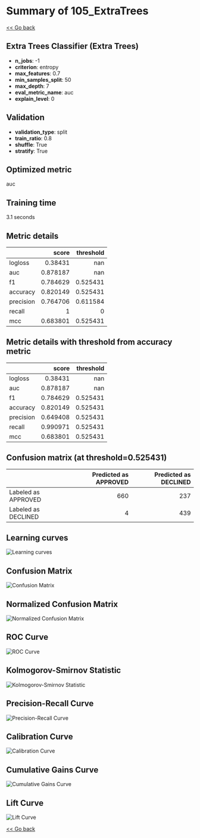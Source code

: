 # Summary of 105_ExtraTrees

[<< Go back](../README.md)


## Extra Trees Classifier (Extra Trees)
- **n_jobs**: -1
- **criterion**: entropy
- **max_features**: 0.7
- **min_samples_split**: 50
- **max_depth**: 7
- **eval_metric_name**: auc
- **explain_level**: 0

## Validation
 - **validation_type**: split
 - **train_ratio**: 0.8
 - **shuffle**: True
 - **stratify**: True

## Optimized metric
auc

## Training time

3.1 seconds

## Metric details
|           |    score |   threshold |
|:----------|---------:|------------:|
| logloss   | 0.38431  |  nan        |
| auc       | 0.878187 |  nan        |
| f1        | 0.784629 |    0.525431 |
| accuracy  | 0.820149 |    0.525431 |
| precision | 0.764706 |    0.611584 |
| recall    | 1        |    0        |
| mcc       | 0.683801 |    0.525431 |


## Metric details with threshold from accuracy metric
|           |    score |   threshold |
|:----------|---------:|------------:|
| logloss   | 0.38431  |  nan        |
| auc       | 0.878187 |  nan        |
| f1        | 0.784629 |    0.525431 |
| accuracy  | 0.820149 |    0.525431 |
| precision | 0.649408 |    0.525431 |
| recall    | 0.990971 |    0.525431 |
| mcc       | 0.683801 |    0.525431 |


## Confusion matrix (at threshold=0.525431)
|                     |   Predicted as APPROVED |   Predicted as DECLINED |
|:--------------------|------------------------:|------------------------:|
| Labeled as APPROVED |                     660 |                     237 |
| Labeled as DECLINED |                       4 |                     439 |

## Learning curves
![Learning curves](learning_curves.png)
## Confusion Matrix

![Confusion Matrix](confusion_matrix.png)


## Normalized Confusion Matrix

![Normalized Confusion Matrix](confusion_matrix_normalized.png)


## ROC Curve

![ROC Curve](roc_curve.png)


## Kolmogorov-Smirnov Statistic

![Kolmogorov-Smirnov Statistic](ks_statistic.png)


## Precision-Recall Curve

![Precision-Recall Curve](precision_recall_curve.png)


## Calibration Curve

![Calibration Curve](calibration_curve_curve.png)


## Cumulative Gains Curve

![Cumulative Gains Curve](cumulative_gains_curve.png)


## Lift Curve

![Lift Curve](lift_curve.png)



[<< Go back](../README.md)
